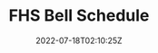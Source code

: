 ---
title: FHS Bell Schedule
source: https://github.com/ZacharyCrespin/FHS-Bell-Schedule
sourceType: github
live: https://fhsbellschedule.netlify.app
tech:
  - Eleventy
  - JavaScript
featured: true
featuredOrder: 2
img: code/bellschedule.png
date: 2022-07-18T02:10:25Z
displayTag: Website
---